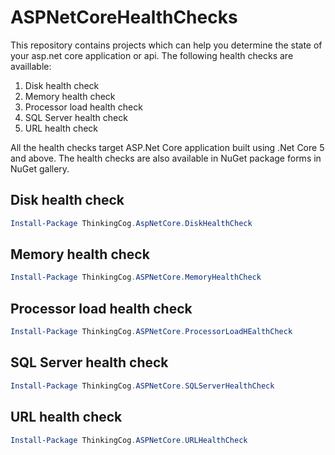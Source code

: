 # ASPNetCoreHealthChecks
This repository contains projects which can help you determine the state of your asp.net core application or api. The following health checks are availlable:
1. Disk health check
2. Memory health check
3. Processor load health check
4. SQL Server health check
5. URL health check

All the health checks target ASP.Net Core application built using .Net Core 5 and above. The health checks are also available in NuGet package forms in NuGet gallery.

## Disk health check
```PowerShell
Install-Package ThinkingCog.AspNetCore.DiskHealthCheck
```

## Memory health check
```PowerShell
Install-Package ThinkingCog.ASPNetCore.MemoryHealthCheck
```

## Processor load health check
```PowerShell
Install-Package ThinkingCog.ASPNetCore.ProcessorLoadHEalthCheck
```

## SQL Server health check
```PowerShell
Install-Package ThinkingCog.ASPNetCore.SQLServerHealthCheck
```

## URL health check
```PowerShell
Install-Package ThinkingCog.ASPNetCore.URLHealthCheck
```
